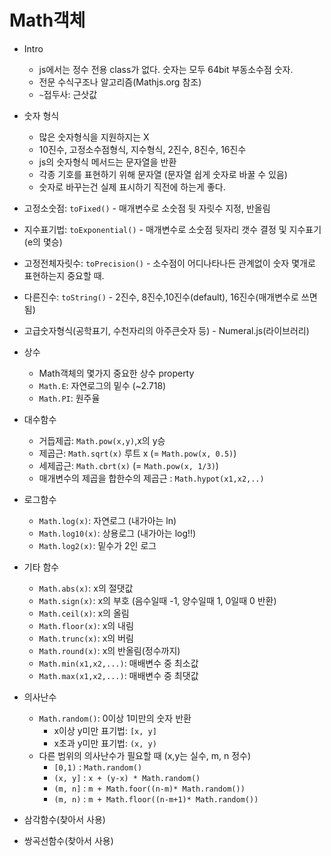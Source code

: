 # Math객체

-   Intro
    -   js에서는 정수 전용 class가 없다. 숫자는 모두 64bit 부동소수점 숫자.
    -   전문 수식구조나 알고리즘(Mathjs.org 참조)
    -   `~`접두사: 근삿값
-   숫자 형식

    -   많은 숫자형식을 지원하지는 X
    -   10진수, 고정소수점형식, 지수형식, 2진수, 8진수, 16진수
    -   js의 숫자형식 메서드는 문자열을 반환
    -   각종 기호를 표현하기 위해 문자열 (문자열 쉽게 숫자로 바꿀 수 있음)
    -   숫자로 바꾸는건 실제 표시하기 직전에 하는게 좋다.

-   고정소숫점: `toFixed()` - 매개변수로 소숫점 뒷 자릿수 지정, 반올림
-   지수표기법: `toExponential()` - 매개변수로 소숫점 뒷자리 갯수 결정 및 지수표기(e의 몇승)
-   고정전체자릿수: `toPrecision()` - 소수점이 어디나타나든 관계없이 숫자 몇개로 표현하는지 중요할 때.
-   다른진수: `toString()` - 2진수, 8진수,10진수(default), 16진수(매개변수로 쓰면됨)
-   고급숫자형식(공학표기, 수천자리의 아주큰숫자 등) - Numeral.js(라이브러리)
-   상수
    -   Math객체의 몇가지 중요한 상수 property
    -   `Math.E`: 자연로그의 밑수 (~2.718)
    -   `Math.PI`: 원주율
-   대수함수

    -   거듭제곱: `Math.pow(x,y)`,x의 y승
    -   제곱근: `Math.sqrt(x)` 루트 x (= `Math.pow(x, 0.5)`)
    -   세제곱근: `Math.cbrt(x)` (= `Math.pow(x, 1/3)`)
    -   매개변수의 제곱을 합한수의 제곱근 : `Math.hypot(x1,x2,..)`

-   로그함수

    -   `Math.log(x)`: 자연로그 (내가아는 ln)
    -   `Math.log10(x)`: 상용로그 (내가아는 log!!)
    -   `Math.log2(x)`: 밑수가 2인 로그

-   기타 함수

    -   `Math.abs(x)`: x의 절댓값
    -   `Math.sign(x)`: x의 부호 (음수일때 -1, 양수일때 1, 0일때 0 반환)
    -   `Math.ceil(x)`: x의 올림
    -   `Math.floor(x)`: x의 내림
    -   `Math.trunc(x)`: x의 버림
    -   `Math.round(x)`: x의 반올림(정수까지)
    -   `Math.min(x1,x2,...)`: 매배변수 중 최소값
    -   `Math.max(x1,x2,...)`: 매배변수 중 최댓값

-   의사난수

    -   `Math.random()`: 0이상 1미만의 숫자 반환
        -   x이상 y미만 표기법: `[x, y]`
        -   x초과 y미만 표기법: `(x, y)`
    -   다른 범위의 의사난수가 필요할 때 (x,y는 실수, m, n 정수)
        -   `[0,1)` : `Math.random()`
        -   `(x, y]` : `x + (y-x) * Math.random()`
        -   `(m, n]` : `m + Math.foor((n-m)* Math.random())`
        -   `(m, n)` : `m + Math.floor((n-m+1)* Math.random())`

-   삼각함수(찾아서 사용)
-   쌍곡선함수(찾아서 사용)
